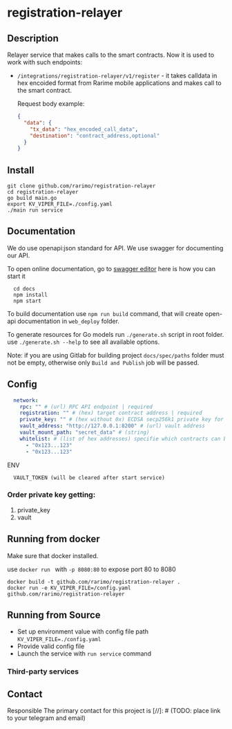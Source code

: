 # registration-relayer

## Description

Relayer service that makes calls to the smart contracts. Now it is used to work with such endpoints:
  - `/integrations/registration-relayer/v1/register` - it takes calldata in hex encoided format from Rarime mobile applications and makes call to the smart contract.

    Request body example:
    ```json
    {
      "data": {
        "tx_data": "hex_encoded_call_data",
        "destination": "contract_address,optional"
      }
    }
    ```

## Install

  ```
  git clone github.com/rarimo/registration-relayer
  cd registration-relayer
  go build main.go
  export KV_VIPER_FILE=./config.yaml
  ./main run service
  ```

## Documentation

We do use openapi:json standard for API. We use swagger for documenting our API.

To open online documentation, go to [swagger editor](http://localhost:8080/swagger-editor/) here is how you can start it
```
  cd docs
  npm install
  npm start
```
To build documentation use `npm run build` command,
that will create open-api documentation in `web_deploy` folder.

To generate resources for Go models run `./generate.sh` script in root folder.
use `./generate.sh --help` to see all available options.

Note: if you are using Gitlab for building project `docs/spec/paths` folder must not be
empty, otherwise only `Build and Publish` job will be passed.  

## Config
```yaml
  network:
    rpc: "" # (url) RPC API endpoint | required
    registration: "" # (hex) target contract address | required
    private_key: "" # (hex without 0x) ECDSA secp256k1 private key for sign transactions
    vault_address: "http://127.0.0.1:8200" # (url) vault address
    vault_mount_path: "secret_data" # (string)
    whitelist: # (list of hex addresses) specifie which contracts can be passed in `destination` field in request
      - "0x123...123"
      - "0x123...123"
```
ENV
```
  VAULT_TOKEN (will be cleared after start service)
```
### Order private key getting: 
1. private_key 
2. vault 
## Running from docker 
  
Make sure that docker installed.

use `docker run ` with `-p 8080:80` to expose port 80 to 8080

  ```
  docker build -t github.com/rarimo/registration-relayer .
  docker run -e KV_VIPER_FILE=/config.yaml github.com/rarimo/registration-relayer
  ```

## Running from Source

* Set up environment value with config file path `KV_VIPER_FILE=./config.yaml`
* Provide valid config file
* Launch the service with `run service` command



### Third-party services


## Contact

Responsible 
The primary contact for this project is  [//]: # (TODO: place link to your telegram and email)
